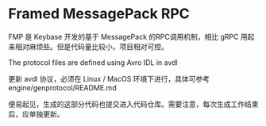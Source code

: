 # Framed MessagePack RPC

FMP 是 Keybase 开发的基于 MessagePack 的RPC调用机制，相比 gRPC 用起来相对麻烦些。但是代码量比较小，项目相对可控。

The protocol files are defined using Avro IDL in avdl

更新 avdl 协议，必须在 Linux / MacOS 环境下进行，具体可参考 engine/genprotocol/README.md

便易起见，生成的这部分代码也提交进入代码仓库。需要注意，每次生成工作结束后，应单独更新。
